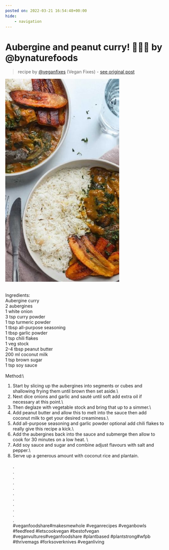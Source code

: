 ```yaml
---
posted on: 2022-03-21 16:54:48+00:00
hide:
    - navigation
---
```


# Aubergine and peanut curry! 🍆🥜🥵 by @bynaturefoods

> recipe by [@veganfixes](https://www.instagram.com/veganfixes/)
(Vegan Fixes) - [see original post](https://instagram.com/p/CbX5D_BpBMO)

![](../img/veganfixes_21-03-2022_1603.png)

\
Ingredients:\
Aubergine curry \
2 aubergines\
1 white onion \
3 tsp curry powder\
1 tsp turmeric powder\
1 tbsp all-purpose seasoning\
1 tbsp garlic powder \
1 tsp chili flakes \
1 veg stock \
2-4 tbsp peanut butter\
200 ml coconut milk \
1 tsp brown sugar \
1 tsp soy sauce \
\
Method:\

1. Start by slicing up the aubergines into segments or cubes and shallowing frying them until brown then set aside.\
2. Next dice onions and garlic and sauté until soft add extra oil if necessary at this point.\
3. Then deglaze with vegetable stock and bring that up to a simmer.\
4. Add peanut butter and allow this to melt into the sauce then add coconut milk to get your desired creaminess.\
5. Add all-purpose seasoning and garlic powder optional add chili flakes to really give this recipe a kick.\
6. Add the aubergines back into the sauce and submerge then allow to cook for 30 minutes on a low heat. \
7. Add soy sauce and sugar and combine adjust flavours with salt and pepper.\
8. Serve up a generous amount with coconut rice and plantain.\
\
.\
.\
.\
.\
.\
.\
.\
.\
.\
.\
.\
\#veganfoodshare\#makesmewhole \#veganrecipes \#veganbowls \#feedfeed \#letscookvegan \#bestofvegan \#veganvultures\#veganfoodshare \#plantbased \#plantstrong\#wfpb \#thrivemags \#forksoverknives \#veganliving
